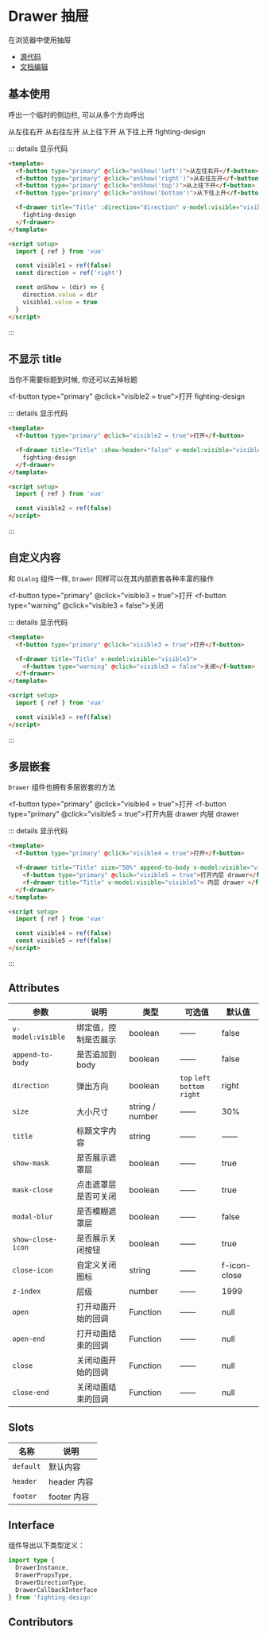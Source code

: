 # Drawer 抽屉

在浏览器中使用抽屉

- [源代码](https://github.com/FightingDesign/fighting-design/tree/master/packages/fighting-design/drawer)
- [文档编辑](https://github.com/FightingDesign/fighting-design/blob/master/docs/docs/components/drawer.md)

## 基本使用

呼出一个临时的侧边栏, 可以从多个方向呼出

<f-space>
  <f-button type="primary" @click="onShow('left')">从左往右开</f-button>
  <f-button type="primary" @click="onShow('right')">从右往左开</f-button>
  <f-button type="primary" @click="onShow('top')">从上往下开</f-button>
  <f-button type="primary" @click="onShow('bottom')">从下往上开</f-button>

  <f-drawer title="Title" :direction="direction" v-model:visible="visible1">
    fighting-design
  </f-drawer>
</f-space>

::: details 显示代码

```html
<template>
  <f-button type="primary" @click="onShow('left')">从左往右开</f-button>
  <f-button type="primary" @click="onShow('right')">从右往左开</f-button>
  <f-button type="primary" @click="onShow('top')">从上往下开</f-button>
  <f-button type="primary" @click="onShow('bottom')">从下往上开</f-button>

  <f-drawer title="Title" :direction="direction" v-model:visible="visible1">
    fighting-design
  </f-drawer>
</template>

<script setup>
  import { ref } from 'vue'

  const visible1 = ref(false)
  const direction = ref('right')

  const onShow = (dir) => {
    direction.value = dir
    visible1.value = true
  }
</script>
```

:::

## 不显示 title

当你不需要标题到时候, 你还可以去掉标题

<f-button type="primary" @click="visible2 = true">打开</f-button>
<f-drawer title="Title" :show-header="false" v-model:visible="visible2">
fighting-design
</f-drawer>

::: details 显示代码

```html
<template>
  <f-button type="primary" @click="visible2 = true">打开</f-button>

  <f-drawer title="Title" :show-header="false" v-model:visible="visible2">
    fighting-design
  </f-drawer>
</template>

<script setup>
  import { ref } from 'vue'

  const visible2 = ref(false)
</script>
```

:::

## 自定义内容

和 `Dialog` 组件一样, `Drawer` 同样可以在其内部嵌套各种丰富的操作

<f-button type="primary" @click="visible3 = true">打开</f-button>
<f-drawer title="Title" v-model:visible="visible3">
<f-button type="warning" @click="visible3 = false">关闭</f-button>
</f-drawer>

::: details 显示代码

```html
<template>
  <f-button type="primary" @click="visible3 = true">打开</f-button>

  <f-drawer title="Title" v-model:visible="visible3">
    <f-button type="warning" @click="visible3 = false">关闭</f-button>
  </f-drawer>
</template>

<script setup>
  import { ref } from 'vue'

  const visible3 = ref(false)
</script>
```

:::

## 多层嵌套

`Drawer` 组件也拥有多层嵌套的方法

<f-button type="primary" @click="visible4 = true">打开</f-button>
<f-drawer title="Title" size="50%" append-to-body v-model:visible="visible4">
<f-button type="primary" @click="visible5 = true">打开内层 drawer</f-button>
<f-drawer title="Title" v-model:visible="visible5">
内层 drawer
</f-drawer>
</f-drawer>

::: details 显示代码

```html
<template>
  <f-button type="primary" @click="visible4 = true">打开</f-button>

  <f-drawer title="Title" size="50%" append-to-body v-model:visible="visible4">
    <f-button type="primary" @click="visible5 = true">打开内层 drawer</f-button>
    <f-drawer title="Title" v-model:visible="visible5"> 内层 drawer </f-drawer>
  </f-drawer>
</template>

<script setup>
  import { ref } from 'vue'

  const visible4 = ref(false)
  const visible5 = ref(false)
</script>
```

:::

## Attributes

| 参数              | 说明                 | 类型            | 可选值                               | 默认值       |
| ----------------- | -------------------- | --------------- | ------------------------------------ | ------------ |
| `v-model:visible` | 绑定值，控制是否展示 | boolean         | ——                                   | false        |
| `append-to-body`  | 是否追加到 body      | boolean         | ——                                   | false        |
| `direction`       | 弹出方向             | boolean         | `top` `left` <br /> `bottom` `right` | right        |
| `size`            | 大小尺寸             | string / number | ——                                   | 30%          |
| `title`           | 标题文字内容         | string          | ——                                   | ——           |
| `show-mask`       | 是否展示遮罩层       | boolean         | ——                                   | true         |
| `mask-close`      | 点击遮罩层是否可关闭 | boolean         | ——                                   | true         |
| `modal-blur`      | 是否模糊遮罩层       | boolean         | ——                                   | false        |
| `show-close-icon` | 是否展示关闭按钮     | boolean         | ——                                   | true         |
| `close-icon`      | 自定义关闭图标       | string          | ——                                   | f-icon-close |
| `z-index`         | 层级                 | number          | ——                                   | 1999         |
| `open`            | 打开动画开始的回调   | Function        | ——                                   | null         |
| `open-end`        | 打开动画结束的回调   | Function        | ——                                   | null         |
| `close`           | 关闭动画开始的回调   | Function        | ——                                   | null         |
| `close-end`       | 关闭动画结束的回调   | Function        | ——                                   | null         |

## Slots

| 名称      | 说明        |
| --------- | ----------- |
| `default` | 默认内容    |
| `header`  | header 内容 |
| `footer`  | footer 内容 |

## Interface

组件导出以下类型定义：

```ts
import type {
  DrawerInstance,
  DrawerPropsType,
  DrawerDirectionType,
  DrawerCallbackInterface
} from 'fighting-design'
```

## Contributors

<a href="https://github.com/Tyh2001" target="_blank">
  <f-avatar round src="https://avatars.githubusercontent.com/u/73180970?v=4" />
</a>

<a href="https://github.com/wang-zhixin" target="_blank">
  <f-avatar round src="https://avatars.githubusercontent.com/u/50623519?v=4" />
</a>

<script setup>
  import { ref } from 'vue'

  const visible1 = ref(false)
  const visible2 = ref(false)
  const visible3 = ref(false)
  const visible4 = ref(false)
  const visible5 = ref(false)

  const direction = ref('right')

  const onShow = dir => {
    direction.value = dir
    visible1.value = true
  }
</script>
